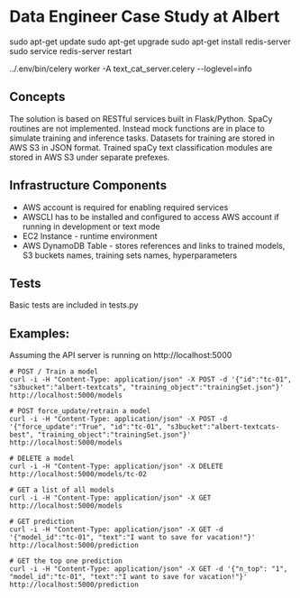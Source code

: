 # Data Engineer Case Study at Albert

sudo apt-get update
sudo apt-get upgrade
sudo apt-get install redis-server
sudo service redis-server restart

../.env/bin/celery worker -A text_cat_server.celery --loglevel=info

## Concepts

The solution is based on RESTful services built in Flask/Python. 
SpaCy routines are not implemented. Instead mock functions are in place to simulate training and inference tasks.
Datasets for training are stored in AWS S3 in JSON format.
Trained spaCy text classification modules are stored in AWS S3 under separate prefexes.

## Infrastructure Components

* AWS account is required for enabling required services
* AWSCLI has to be installed and configured to access AWS account if running in development or text mode
* EC2 Instance - runtime environment
* AWS DynamoDB Table - stores references and links to trained models, S3 buckets names, training sets names, hyperparameters

## Tests

Basic tests are included in tests.py

## Examples:

Assuming the API server is running on http://localhost:5000

```
# POST / Train a model
curl -i -H "Content-Type: application/json" -X POST -d '{"id":"tc-01", "s3bucket":"albert-textcats", "training_object":"trainingSet.json"}' http://localhost:5000/models
```
```
# POST force_update/retrain a model
curl -i -H "Content-Type: application/json" -X POST -d '{"force_update":"True", "id":"tc-01", "s3bucket":"albert-textcats-best", "training_object":"trainingSet.json"}' http://localhost:5000/models
```
```
# DELETE a model
curl -i -H "Content-Type: application/json" -X DELETE http://localhost:5000/models/tc-02
```
```
# GET a list of all models
curl -i -H "Content-Type: application/json" -X GET http://localhost:5000/models
```
```
# GET prediction
curl -i -H "Content-Type: application/json" -X GET -d '{"model_id":"tc-01", "text":"I want to save for vacation!"}' http://localhost:5000/prediction
```
```
# GET the top one prediction
curl -i -H "Content-Type: application/json" -X GET -d '{"n_top": "1", "model_id":"tc-01", "text":"I want to save for vacation!"}' http://localhost:5000/prediction
```